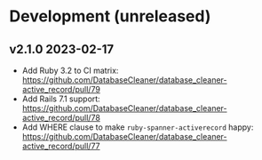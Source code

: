 # Development (unreleased)

## v2.1.0 2023-02-17

* Add Ruby 3.2 to CI matrix: https://github.com/DatabaseCleaner/database_cleaner-active_record/pull/79
* Add Rails 7.1 support: https://github.com/DatabaseCleaner/database_cleaner-active_record/pull/78
* Add WHERE clause to make `ruby-spanner-activerecord` happy: https://github.com/DatabaseCleaner/database_cleaner-active_record/pull/77
